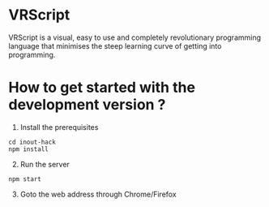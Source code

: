 # VRScript

VRScript is a visual, easy to use and completely revolutionary programming language that minimises the steep learning curve of getting into programming.


# How to get started with the development version ?

1. Install the prerequisites

```git clone https://github.com/satyamtg/inout-hack.git
cd inout-hack
npm install
```

2. Run the server

`npm start`

3. Goto the web address through Chrome/Firefox
